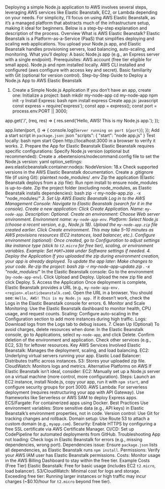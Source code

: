 Deploying a simple Node.js application to AWS involves several steps, leveraging AWS services like Elastic Beanstalk, EC2, or Lambda depending on your needs. For simplicity, I’ll focus on using AWS Elastic Beanstalk, as it’s a managed platform that abstracts much of the infrastructure setup, making it ideal for beginners. Below is a step-by-step explanation and description of the process.
Overview
What is AWS Elastic Beanstalk? Elastic Beanstalk is a Platform-as-a-Service (PaaS) that simplifies deploying and scaling web applications. You upload your Node.js app, and Elastic Beanstalk handles provisioning servers, load balancing, auto-scaling, and monitoring.
What you’ll deploy: A basic Node.js app (e.g., an Express server with a single endpoint).
Prerequisites:
AWS account (free tier eligible for small apps).
Node.js and npm installed locally.
AWS CLI installed and configured (aws configure with access key and secret).
Basic familiarity with Git (optional for version control).
Step-by-Step Guide to Deploy a Node.js App to AWS Elastic Beanstalk
1. Create a Simple Node.js Application
If you don’t have an app, create one:
Initialize a project:
bash
mkdir my-node-app
cd my-node-app
npm init -y
Install Express:
bash
npm install express
Create app.js:
javascript
const express = require('express');
const app = express();
const port = process.env.PORT || 3000;

app.get('/', (req, res) => {
    res.send('Hello, AWS! This is my Node.js app.');
});

app.listen(port, () => {
    console.log(`Server running on port ${port}`);
});
Add a start script in `package.json`:
json
"scripts": {
    "start": "node app.js"
}
Test locally:
bash
npm start
Open http://localhost:3000 in a browser to verify it works.
2. Prepare the App for Elastic Beanstalk
Elastic Beanstalk requires specific configurations:
Specify Node.js version (optional but recommended):
Create a .ebextensions/nodecommand.config file to set the Node.js version:
yaml
option_settings:
  aws:elasticbeanstalk:container:nodejs:
    NodeVersion: 18.x
Check supported versions in the AWS Elastic Beanstalk documentation.
Create a .gitignore file (if using Git):
plaintext
node_modules/
.env
Zip the application (Elastic Beanstalk deploys from a zip file):
Run npm install to ensure node_modules is up-to-date.
Zip the project folder (excluding node_modules, as Elastic Beanstalk installs dependencies):
bash
zip -r my-node-app.zip . -x "node_modules/*"
3. Set Up AWS Elastic Beanstalk
Log in to the AWS Management Console:
Navigate to Elastic Beanstalk (search for it in the console).
Create a new application:
Click Create Application.
Name: `my-node-app`.
Description: Optional.
Create an environment:
Choose Web server environment.
Environment name: `my-node-app-env`.
Platform: Select Node.js (choose a recent version, e.g., Node.js 18).
Upload the `my-node-app.zip` file created earlier.
Click Create environment. This may take 5–10 minutes as AWS provisions resources (EC2 instances, load balancer, etc.).
Configure environment (optional):
Once created, go to Configuration to adjust settings like instance type (stick to `t2.micro` for free tier), scaling, or environment variables.
Example: Set `PORT=3000` under Software settings if needed.
4. Deploy the Application
If you uploaded the zip during environment creation, your app is already deployed. To update the app later:
Make changes to your code.
Re-zip the project:
bash
zip -r my-node-app-update.zip . -x "node_modules/*"
In the Elastic Beanstalk console:
Go to the environment (`my-node-app-env`).
Click Upload and Deploy.
Upload the new zip file and click Deploy.
5. Access the Application
Once deployment is complete, Elastic Beanstalk provides a URL (e.g., `my-node-app-env.<region>.elasticbeanstalk.com`).
Open the URL in a browser. You should see: `Hello, AWS! This is my Node.js app.`
If it doesn’t work, check the Logs in the Elastic Beanstalk console for errors.
6. Monitor and Scale
Monitoring: Use the Elastic Beanstalk dashboard to monitor health, CPU usage, and request counts.
Scaling: Configure auto-scaling in the Configuration section to add more instances during high traffic.
Logs: Download logs from the Logs tab to debug issues.
7. Clean Up (Optional)
To avoid charges, delete resources when done:
In the Elastic Beanstalk console, go to Applications, select `my-node-app`, and click Delete.
Confirm deletion of the environment and application.
Check other services (e.g., EC2, S3) for leftover resources.
Key AWS Services Involved
Elastic Beanstalk: Manages the deployment, scaling, and load balancing.
EC2: Underlying virtual servers running your app.
Elastic Load Balancer: Distributes traffic across instances.
S3: Stores your uploaded zip file.
CloudWatch: Monitors logs and metrics.
Alternative Platforms on AWS
If Elastic Beanstalk isn’t ideal, consider:
EC2: Manually set up a Node.js server on a virtual machine (more control, more configuration).
Steps: Launch an EC2 instance, install Node.js, copy your app, run it with `npm start`, and configure security groups for port 3000.
AWS Lambda: For serverless deployment (requires restructuring your app with API Gateway).
Use frameworks like Serverless or AWS SAM to deploy Express apps.
ECS/Fargate: For containerized apps using Docker.
Best Practices
Use environment variables: Store sensitive data (e.g., API keys) in Elastic Beanstalk’s environment properties, not in code.
Version control: Use Git for tracking changes and rollback.
Domain setup: Use Route 53 to attach a custom domain (e.g., `myapp.com`).
Security: Enable HTTPS by configuring a free SSL certificate via AWS Certificate Manager.
CI/CD: Set up CodePipeline for automated deployments from GitHub.
Troubleshooting
App not loading: Check logs in Elastic Beanstalk for errors (e.g., missing dependencies, wrong port).
Dependencies issue: Ensure `package.json` lists all dependencies, as Elastic Beanstalk runs `npm install`.
Permissions: Verify your AWS IAM user has Elastic Beanstalk permissions.
Costs: Monitor usage in the AWS Billing Dashboard to stay within the free tier.
Example Costs (Free Tier)
Elastic Beanstalk: Free for basic usage (includes EC2 `t2.micro`, load balancer).
S3/CloudWatch: Minimal cost for logs and storage.
Exceeding free tier: Running larger instances or high traffic may incur charges (~$0.10/hour for `t2.micro` beyond free tier).
